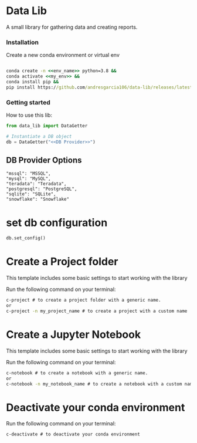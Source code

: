 # Data Lib
A small library for gathering data and creating reports.

### Installation
Create a new conda environment or virtual env
```cmd

conda create -n <<env_name>> python=3.8 && 
conda activate <<my_env>> && 
conda install pip &&
pip install https://github.com/andresgarcia106/data-lib/releases/latest/download/data-lib.tar.gz

```

### Getting started

How to use this lib:

```Python
from data_lib import DataGetter

# Instantiate a DB object
db = DataGetter("<<DB Provider>>")

```

## DB Provider Options 
```
"mssql": "MSSQL",
"mysql": "MySQL",
"teradata": "Teradata",
"postgresql": "PostgreSQL",
"sqlite": "SQLite",
"snowflake": "Snowflake"
```

# set db configuration
```Python
db.set_config()

```

# Create a Project folder

This template includes some basic settings to start working with the library

Run the following command on your terminal:
```cmd
c-project # to create a project folder with a generic name.
or
c-project -n my_project_name # to create a project with a custom name
```

# Create a Jupyter Notebook

This template includes some basic settings to start working with the library

Run the following command on your terminal:
```cmd
c-notebook # to create a notebook with a generic name.
or
c-notebook -n my_notebook_name # to create a notebook with a custom name

```

# Deactivate your conda environment

Run the following command on your terminal:
```cmd
c-deactivate # to deactivate your conda environment

```


